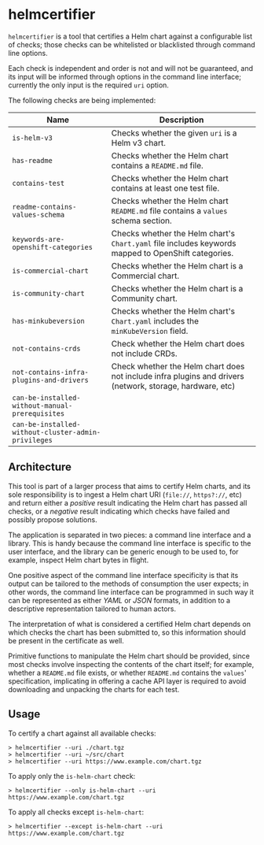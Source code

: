 # helmcertifier

`helmcertifier` is a tool that certifies a Helm chart against a configurable list of checks; those checks can be
whitelisted or blacklisted through command line options.

Each check is independent and order is not and will not be guaranteed, and its input will be informed through options in
the command line interface; currently the only input is the required `uri` option.

The following checks are being implemented:

| Name | Description
|---|---
| `is-helm-v3` | Checks whether the given `uri` is a Helm v3 chart.
| `has-readme` | Checks whether the Helm chart contains a `README.md` file.
| `contains-test` | Checks whether the Helm chart contains at least one test file.
| `readme-contains-values-schema` | Checks whether the Helm chart `README.md` file contains a `values` schema section.
| `keywords-are-openshift-categories` | Checks whether the Helm chart's `Chart.yaml` file includes keywords mapped to OpenShift categories.
| `is-commercial-chart` | Checks whether the Helm chart is a Commercial chart.
| `is-community-chart` | Checks whether the Helm chart is a Community chart.
| `has-minkubeversion` | Checks whether the Helm chart's `Chart.yaml` includes the `minKubeVersion` field. 
| `not-contains-crds` | Check whether the Helm chart does not include CRDs.
| `not-contains-infra-plugins-and-drivers` | Check whether the Helm chart does not include infra plugins and drivers (network, storage, hardware, etc)
| `can-be-installed-without-manual-prerequisites` |
| `can-be-installed-without-cluster-admin-privileges` |

## Architecture

This tool is part of a larger process that aims to certify Helm charts, and its sole responsibility is to ingest a Helm
chart URI (`file://`, `https?://`, etc)
and return either a *positive* result indicating the Helm chart has passed all checks, or a *negative* result indicating
which checks have failed and possibly propose solutions.

The application is separated in two pieces: a command line interface and a library. This is handy because the command
line interface is specific to the user interface, and the library can be generic enough to be used to, for example,
inspect Helm chart bytes in flight.

One positive aspect of the command line interface specificity is that its output can be tailored to the methods of
consumption the user expects; in other words, the command line interface can be programmed in such way it can be
represented as either *YAML* or *JSON* formats, in addition to a descriptive representation tailored to human actors.

The interpretation of what is considered a certified Helm chart depends on which checks the chart has been submitted to,
so this information should be present in the certificate as well.

Primitive functions to manipulate the Helm chart should be provided, since most checks involve inspecting the contents
of the chart itself; for example, whether a `README.md` file exists, or whether `README.md` contains the `values`'
specification, implicating in offering a cache API layer is required to avoid downloading and unpacking the charts for
each test.

## Usage

To certify a chart against all available checks:

```text
> helmcertifier --uri ./chart.tgz
> helmcertifier --uri ~/src/chart
> helmcertifier --uri https://www.example.com/chart.tgz
```

To apply only the `is-helm-chart` check:

```text
> helmcertifier --only is-helm-chart --uri https://www.example.com/chart.tgz
```

To apply all checks except `is-helm-chart`:

```text
> helmcertifier --except is-helm-chart --uri https://www.example.com/chart.tgz
```
